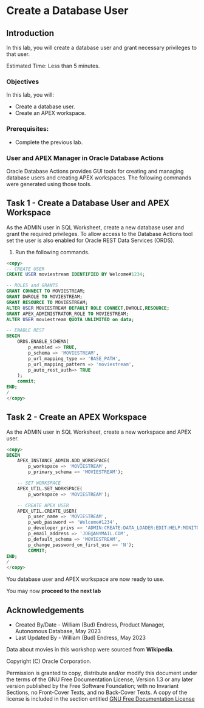 # Create a Database User

## Introduction

In this lab, you will create a database user and grant necessary privileges to that user.

Estimated Time:  Less than 5 minutes.

### Objectives

In this lab, you will:

- Create a database user.
- Create an APEX workspace.

### Prerequisites:

- Complete the previous lab.

### User and APEX Manager in Oracle Database Actions

Oracle Database Actions provides GUI tools for creating and managing database users and creating APEX workspaces.  The following commands were generated using those tools.

## Task 1 - Create a Database User and APEX Workspace

As the ADMIN user in SQL Worksheet, create a new database user and grant the required privileges. To allow access to the Database Actions tool set the user is also enabled for Oracle REST Data Services (ORDS).

1.  Run the following commands.

~~~SQL
<copy>
-- CREATE USER
CREATE USER moviestream IDENTIFIED BY Welcome#1234;

-- ROLES and GRANTS
GRANT CONNECT TO MOVIESTREAM;
GRANT DWROLE TO MOVIESTREAM;
GRANT RESOURCE TO MOVIESTREAM;
ALTER USER MOVIESTREAM DEFAULT ROLE CONNECT,DWROLE,RESOURCE;
GRANT APEX_ADMINISTRATOR_ROLE TO MOVIESTREAM;
ALTER USER moviestream QUOTA UNLIMITED on data;

-- ENABLE REST
BEGIN
    ORDS.ENABLE_SCHEMA(
        p_enabled => TRUE,
        p_schema => 'MOVIESTREAM',
        p_url_mapping_type => 'BASE_PATH',
        p_url_mapping_pattern => 'moviestream',
        p_auto_rest_auth=> TRUE
    );
    commit;
END;
/
</copy>
~~~

## Task 2 - Create an APEX Workspace

As the ADMIN user in SQL Worksheet, create a new workspace and APEX user.

~~~SQL
<copy>
BEGIN
    APEX_INSTANCE_ADMIN.ADD_WORKSPACE(
        p_workspace => 'MOVIESTREAM',
        p_primary_schema => 'MOVIESTREAM');

    -- SET WORKSPACE
    APEX_UTIL.SET_WORKSPACE(
        p_workspace => 'MOVIESTREAM');

    -- CREATE APEX USER
    APEX_UTIL.CREATE_USER(
        p_user_name => 'MOVIESTREAM',
        p_web_password => 'Welcome#1234',
        p_developer_privs => 'ADMIN:CREATE:DATA_LOADER:EDIT:HELP:MONITOR:SQL',
        p_email_address => 'JOE@ANYMAIL.COM',
        p_default_schema => 'MOVIESTREAM',
        p_change_password_on_first_use => 'N');
        COMMIT;
END;
/
</copy>
~~~

You database user and APEX workspace are now ready to use.

You may now **proceed to the next lab**

## Acknowledgements

- Created By/Date - William (Bud) Endress, Product Manager, Autonomous Database, May 2023
- Last Updated By - William (Bud) Endress, May 2023

Data about movies in this workshop were sourced from **Wikipedia**.

Copyright (C)  Oracle Corporation.

Permission is granted to copy, distribute and/or modify this document
under the terms of the GNU Free Documentation License, Version 1.3
or any later version published by the Free Software Foundation;
with no Invariant Sections, no Front-Cover Texts, and no Back-Cover Texts.
A copy of the license is included in the section entitled [GNU Free Documentation License](files/gnu-free-documentation-license.txt)
